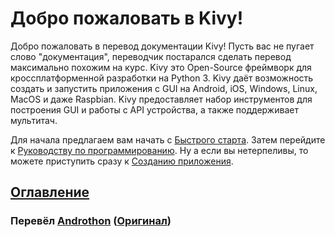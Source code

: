 # Добро пожаловать в Kivy!
Добро пожаловать в перевод документации Kivy! Пусть вас не пугает слово "документация", переводчик постарался сделать перевод максимально похожим на курс.
Kivy это Open-Source фреймворк для кроссплатформенной разработки на Python 3. Kivy даёт возможность создать и запустить приложения с GUI на Android, iOS, Windows, Linux, MacOS и даже Raspbian.
Kivy предоставляет набор инструментов для построения GUI и работы с API устройства, а также поддерживает мультитач.

Для начала предлагаем вам начать с [Быстрого старта](https://github.com/Androthon/kivy-docs-ru/getting-started-00.md).
Затем перейдите к [Руководству по программированию](https://github.com/Androthon/kivy-docs-ru/programming-guide-00.md).
Ну а если вы нетерпеливы, то можете приступить сразу к [Созданию приложения](https://github.com/Androthon/kivy-docs-ru/create-an-application-00.md).

## [Оглавление](https://github.com/Androthon/kivy-docs-ru/list.md)

### Перевëл [Androthon](https://github.com/Androthon/) ([Оригинал](https://Kivy.org/doc/stable/))
